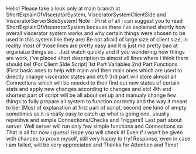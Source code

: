 Hello! Please take a look only at main branch at ShortExplainOfVisceratorSystem, VisceratorSystemClientSide and VisceratorServerSideSystem!
Note : (First of all i can suggest you to read ShortExplainOfVisceratorSystem because there i've explained shortly how overall viscerator system works and why certain things were chosen to be used in this system like they are)
Be not afraid of large size of client size, in reality most of those lines are pretty easy and it is just me pretty bad at organaize things so...
Just watch quickly and if you wondering how things are work, i've placed short description to almost all lines where i think there should be!
(For Client SIde Script)
1st Part Variables
2nd Part Functions (First basic ones to help with main and then main ones which are used to directly change viscerator states and etc!)
3rd part will store almost all Connections which will be needed to then find out new states of certain stats and apply new changes according to changes and etc!
4th and shortest part of script will be all about set up and manualy change few things to fully prepare all system to function correctly and the way it meant to be!
(Most of explanation at first part of script, second one kind of empty sometimes as it is really easy to catch up what is going one, usually repetitive and simple Connections/Checks and Triggers!)
Last part about server. Well server will run only few simple functions and Connections so 
That is all for now i guess!
Hope you will check it! 
Even if i won't be given with chances to prove myself, still very happy to try!
Response, even in case i am failed, will be very appreciated and Thanks for Attention and Time!

